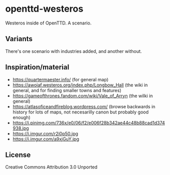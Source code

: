 # openttd-westeros

Westeros inside of OpenTTD. A scenario.

## Variants

There's one scenario with industries added, and another without.

## Inspiration/material

- https://quartermaester.info/ (for general map)
- https://awoiaf.westeros.org/index.php/Longbow_Hall (the wiki in general, and for finding smaller towns and features)
- https://gameofthrones.fandom.com/wiki/Vale_of_Arryn (the wilki in general)
- https://atlasoficeandfireblog.wordpress.com/ (browse backwards in history for lots of maps, not necesarilly canon but probably good enough)
- https://i.pinimg.com/736x/e0/06/f2/e006f28b342ae44c48b88cad1d374938.jpg
- https://i.imgur.com/r2i0p50.jpg
- https://i.imgur.com/a9xjGuY.jpg


## License

Creative Commons Attribution 3.0 Unported
